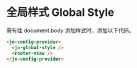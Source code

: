 # 全局样式 Global Style

需有往 document.body 添加样式时，添加以下代码。

```html
<jo-config-provider>
  <jo-global-style />
  <router-view />
</jo-config-provider>
```